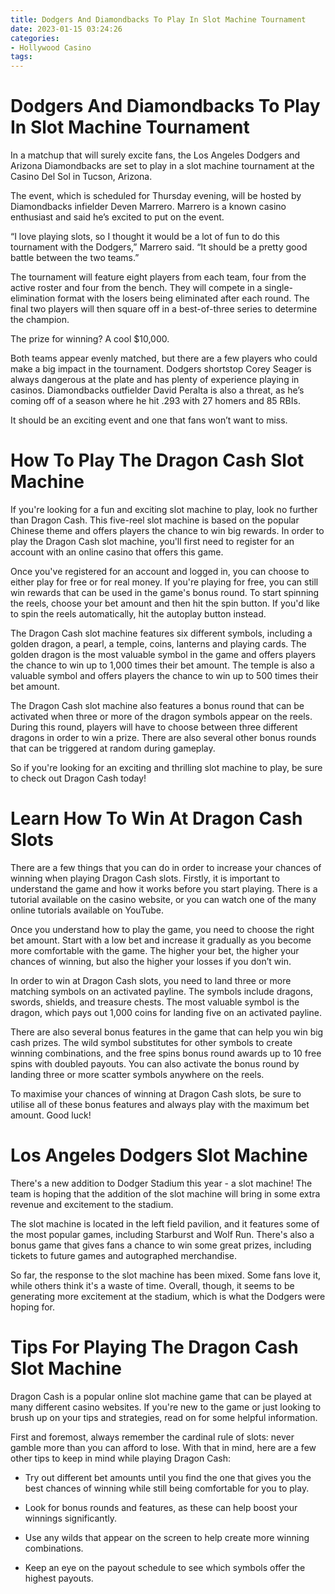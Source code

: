 ```yaml
---
title: Dodgers And Diamondbacks To Play In Slot Machine Tournament
date: 2023-01-15 03:24:26
categories:
- Hollywood Casino
tags:
---
```



#  Dodgers And Diamondbacks To Play In Slot Machine Tournament

In a matchup that will surely excite fans, the Los Angeles Dodgers and Arizona Diamondbacks are set to play in a slot machine tournament at the Casino Del Sol in Tucson, Arizona.

The event, which is scheduled for Thursday evening, will be hosted by Diamondbacks infielder Deven Marrero. Marrero is a known casino enthusiast and said he’s excited to put on the event.

“I love playing slots, so I thought it would be a lot of fun to do this tournament with the Dodgers,” Marrero said. “It should be a pretty good battle between the two teams.”

The tournament will feature eight players from each team, four from the active roster and four from the bench. They will compete in a single-elimination format with the losers being eliminated after each round. The final two players will then square off in a best-of-three series to determine the champion.

The prize for winning? A cool $10,000.

Both teams appear evenly matched, but there are a few players who could make a big impact in the tournament. Dodgers shortstop Corey Seager is always dangerous at the plate and has plenty of experience playing in casinos. Diamondbacks outfielder David Peralta is also a threat, as he’s coming off of a season where he hit .293 with 27 homers and 85 RBIs.

It should be an exciting event and one that fans won’t want to miss.

#  How To Play The Dragon Cash Slot Machine

If you're looking for a fun and exciting slot machine to play, look no further than Dragon Cash. This five-reel slot machine is based on the popular Chinese theme and offers players the chance to win big rewards. In order to play the Dragon Cash slot machine, you'll first need to register for an account with an online casino that offers this game.

Once you've registered for an account and logged in, you can choose to either play for free or for real money. If you're playing for free, you can still win rewards that can be used in the game's bonus round. To start spinning the reels, choose your bet amount and then hit the spin button. If you'd like to spin the reels automatically, hit the autoplay button instead.

The Dragon Cash slot machine features six different symbols, including a golden dragon, a pearl, a temple, coins, lanterns and playing cards. The golden dragon is the most valuable symbol in the game and offers players the chance to win up to 1,000 times their bet amount. The temple is also a valuable symbol and offers players the chance to win up to 500 times their bet amount.

The Dragon Cash slot machine also features a bonus round that can be activated when three or more of the dragon symbols appear on the reels. During this round, players will have to choose between three different dragons in order to win a prize. There are also several other bonus rounds that can be triggered at random during gameplay.

So if you're looking for an exciting and thrilling slot machine to play, be sure to check out Dragon Cash today!

#  Learn How To Win At Dragon Cash Slots

There are a few things that you can do in order to increase your chances of winning when playing Dragon Cash slots. Firstly, it is important to understand the game and how it works before you start playing. There is a tutorial available on the casino website, or you can watch one of the many online tutorials available on YouTube.

Once you understand how to play the game, you need to choose the right bet amount. Start with a low bet and increase it gradually as you become more comfortable with the game. The higher your bet, the higher your chances of winning, but also the higher your losses if you don’t win.

In order to win at Dragon Cash slots, you need to land three or more matching symbols on an activated payline. The symbols include dragons, swords, shields, and treasure chests. The most valuable symbol is the dragon, which pays out 1,000 coins for landing five on an activated payline.

There are also several bonus features in the game that can help you win big cash prizes. The wild symbol substitutes for other symbols to create winning combinations, and the free spins bonus round awards up to 10 free spins with doubled payouts. You can also activate the bonus round by landing three or more scatter symbols anywhere on the reels.

To maximise your chances of winning at Dragon Cash slots, be sure to utilise all of these bonus features and always play with the maximum bet amount. Good luck!

#  Los Angeles Dodgers Slot Machine

There's a new addition to Dodger Stadium this year - a slot machine! The team is hoping that the addition of the slot machine will bring in some extra revenue and excitement to the stadium.

The slot machine is located in the left field pavilion, and it features some of the most popular games, including Starburst and Wolf Run. There's also a bonus game that gives fans a chance to win some great prizes, including tickets to future games and autographed merchandise.

So far, the response to the slot machine has been mixed. Some fans love it, while others think it's a waste of time. Overall, though, it seems to be generating more excitement at the stadium, which is what the Dodgers were hoping for.

#  Tips For Playing The Dragon Cash Slot Machine

Dragon Cash is a popular online slot machine game that can be played at many different casino websites. If you're new to the game or just looking to brush up on your tips and strategies, read on for some helpful information.

First and foremost, always remember the cardinal rule of slots: never gamble more than you can afford to lose. With that in mind, here are a few other tips to keep in mind while playing Dragon Cash:

- Try out different bet amounts until you find the one that gives you the best chances of winning while still being comfortable for you to play.

- Look for bonus rounds and features, as these can help boost your winnings significantly.

- Use any wilds that appear on the screen to help create more winning combinations.

- Keep an eye on the payout schedule to see which symbols offer the highest payouts.